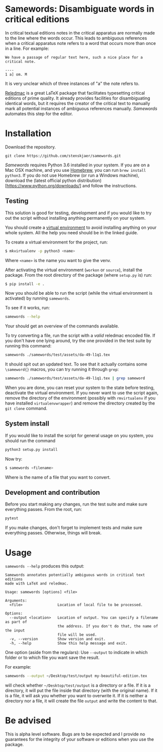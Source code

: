 # Samewords: Disambiguate words in critical editions

In critical textual editions notes in the critical apparatus are normally made
to the line where the words occur. This leads to ambiguous references when a
critical apparatus note refers to a word that occurs more than once in a line.
For example:

```
We have a passage of regular text here, such a nice place for a critical note.

----
1 a] om. M
```

It is very unclear which of three instances of "a" the note refers to.

[Reledmac](https://www.ctan.org/pkg/reledmac) is a great LaTeX package that
facilitates typesetting critical editions of prime quality. It already provides
facilities for disambiguating identical words, but it requires the creator of
the critical text to manually mark all potential instances of ambiguous
references manually. *Samewords* automates this step for the editor.

# Installation

Download the repository. 
```
git clone https://github.com/stenskjaer/samewords.git
```

*Samewords* requires Python 3.6 installed in your system. If you are on a Mac
OSX machine, and you use [Homebrew](https://brew.sh/), you can run `brew install
python3`. If you do not use Homebrew (or run a Windows machine), download the
(latest official python distribution)[https://www.python.org/downloads/] and
follow the instructions.

## Testing

This solution is good for testing, development and if you would like to try out
the script without installing anything permanently on your system. 

You should create
a [virtual environment](http://docs.python-guide.org/en/latest/dev/virtualenvs/)
to avoid installing anything on your whole system. All the help you need should
be in the linked guide.

To create a virtual environment for the project, run:
```bash
$ mkvirtualenv -p python3 <name>
```

Where `<name>` is the name you want to give the venv.

After activating the virtual environment (`workon` or `source`), install
the package. From the root directory of the package (where `setup.py` is) run:

```bash 
$ pip install -e .
```

Now you should be able to run the script (while the virtual environment is
activated) by running `samewords`. 

To see if it works, run:

```bash
samewords --help
```
Your should get an overview of the commands available. 

To try converting a file, run the script with a *valid* reledmac encoded file.
If you don't have one lying around, try the one provided in the test suite by
running this command:

```bash
samewords ./samewords/test/assets/da-49-l1q1.tex
```

It should spit out an updated text. To see that it actually contains some
`\sameword{}` macros, you can try running it through `grep`:

```bash
samewords ./samewords/test/assets/da-49-l1q1.tex | grep sameword
```

When you are done, you can reset your system to the state before testing,
deactivate the virtual environment. If you never want to use the script again,
remove the directory of the environment (possibly with `rmvirtualenv` if you
have installed `virtualenvwrapper`) and remove the directory created by the `git
clone` command.

## System install

If you would like to install the script for general usage on you system, you
should run the command 
```bash
python3 setup.py install
```

Now try:
```bash
$ samewords <filename>
```
Where <filename> is the name of a file that you want to convert. 


## Development and contribution

Before you start making any changes, run the test suite and make sure everything
passes. From the root, run:

```bash
pytest
```

If you make changes, don't forget to implement tests and make sure everything
passes. Otherwise, things will break.

# Usage

`samewords --help` produces this output:
```
Samewords annotates potentially ambiguous words in critical text editions
made with LaTeX and reledmac.

Usage: samewords [options] <file>

Arguments:
  <file>                Location of local file to be processed.

Options:
  --output <location>   Location of output. You can specify a filename as part of
                        the address. If you don't do that, the name of the input
                        file will be used.
  -v, --version         Show version and exit.
  -h, --help            Show this help message and exit.

```

One option (aside from the regulars): Use `--output` to indicate in which folder
or to which file you want save the result.

For example:
```bash
samewords --output ~/Desktop/test/output my-beautiful-edition.tex
```
will check whether `~/Desktop/test/output` is a directory or a file. If it is a
directory, it will put the file inside that directory (with the original name).
If it is a file, it will ask you whether you want to overwrite it. If it is
neither a directory nor a file, it will create the file `output` and write the
content to that.

# Be advised

This is alpha level software. Bugs are to be expected and I provide no
guarantees for the integrity of your software or editions when you use the
package.
